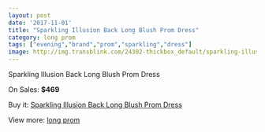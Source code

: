 ```yaml
---
layout: post
date: '2017-11-01'
title: "Sparkling Illusion Back Long Blush Prom Dress"
category: long prom
tags: ["evening","brand","prom","sparkling","dress"]
image: http://img.transblink.com/24302-thickbox_default/sparkling-illusion-back-long-blush-prom-dress.jpg
---
```

Sparkling Illusion Back Long Blush Prom Dress

On Sales: **$469**
<a href="https://www.transblink.com/en/long-prom/7691-sparkling-illusion-back-long-blush-prom-dress.html"><amp-img layout="responsive" width="600" height="600" src="//img.transblink.com/24302-thickbox_default/sparkling-illusion-back-long-blush-prom-dress.jpg" alt="Sparkling Illusion Back Long Blush Prom Dress 0" /></a>
<a href="https://www.transblink.com/en/long-prom/7691-sparkling-illusion-back-long-blush-prom-dress.html"><amp-img layout="responsive" width="600" height="600" src="//img.transblink.com/24306-thickbox_default/sparkling-illusion-back-long-blush-prom-dress.jpg" alt="Sparkling Illusion Back Long Blush Prom Dress 1" /></a>
<a href="https://www.transblink.com/en/long-prom/7691-sparkling-illusion-back-long-blush-prom-dress.html"><amp-img layout="responsive" width="600" height="600" src="//img.transblink.com/24305-thickbox_default/sparkling-illusion-back-long-blush-prom-dress.jpg" alt="Sparkling Illusion Back Long Blush Prom Dress 2" /></a>
<a href="https://www.transblink.com/en/long-prom/7691-sparkling-illusion-back-long-blush-prom-dress.html"><amp-img layout="responsive" width="600" height="600" src="//img.transblink.com/24304-thickbox_default/sparkling-illusion-back-long-blush-prom-dress.jpg" alt="Sparkling Illusion Back Long Blush Prom Dress 3" /></a>
<a href="https://www.transblink.com/en/long-prom/7691-sparkling-illusion-back-long-blush-prom-dress.html"><amp-img layout="responsive" width="600" height="600" src="//img.transblink.com/24303-thickbox_default/sparkling-illusion-back-long-blush-prom-dress.jpg" alt="Sparkling Illusion Back Long Blush Prom Dress 4" /></a>

Buy it: [Sparkling Illusion Back Long Blush Prom Dress](https://www.transblink.com/en/long-prom/7691-sparkling-illusion-back-long-blush-prom-dress.html "Sparkling Illusion Back Long Blush Prom Dress")

View more: [long prom](https://www.transblink.com/en/58-long-prom "long prom")
